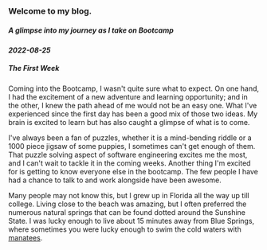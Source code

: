 ### Welcome to my blog.
##### *A glimpse into my journey as I take on Bootcamp*


#### *2022-08-25*
##### The First Week
Coming into the Bootcamp, I wasn't quite sure what to expect. On one hand, I had the excitement of a new adventure and learning opportunity; and in the other, I knew the path ahead of me would not be an easy one. What I've experienced since the first day has been a good mix of those two ideas. My brain is excited to learn but has also caught a glimpse of what is to come.

I've always been a fan of puzzles, whether it is a mind-bending riddle or a 1000 piece jigsaw of some puppies, I sometimes can't get enough of them. That puzzle solving aspect of software engineering excites me the most, and I can't wait to tackle it in the coming weeks. Another thing I'm excited for is getting to know everyone else in the bootcamp. The few people I have had a chance to talk to and work alongside have been awesome.

Many people may not know this, but I grew up in Florida all the way up till college. Living close to the beach was amazing, but I often preferred the numerous natural springs that can be found dotted around the Sunshine State. I was lucky enough to live about 15 minutes away from Blue Springs, where sometimes you were lucky enough to swim the cold waters with [manatees](/img/manatee-selfie).
